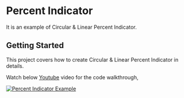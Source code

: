 # Percent Indicator

It is an example of Circular & Linear Percent Indicator.

## Getting Started

This project covers how to create Circular & Linear Percent Indicator in details. 

Watch below [Youtube](https://www.youtube.com/watch?v=QYXAaTAxbLw) video for the code walkthrough,

[![Percent Indicator Example](https://img.youtube.com/vi/QYXAaTAxbLw/0.jpg)](https://www.youtube.com/watch?v=QYXAaTAxbLw)